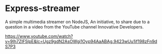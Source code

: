 # Express-streamer
A simple multimedia streamer on NodeJS, An initiative, to share due to a question in a video from the YouTube channel Innovative Developers.

https://www.youtube.com/watch?v=9Ih7ZIF5lpE&lc=Ugz9gdN2AsOWgi1Oyp94AaABAg.9423wUu1if198zFn9dS7P3
